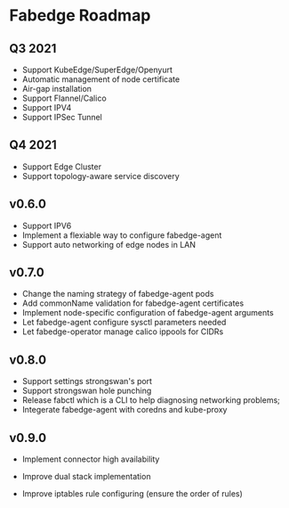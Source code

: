 # Fabedge Roadmap

## Q3 2021

- Support KubeEdge/SuperEdge/Openyurt
- Automatic management of node certificate 
- Air-gap installation
- Support Flannel/Calico
- Support IPV4
- Support IPSec Tunnel

## Q4 2021

- Support Edge Cluster
- Support topology-aware service discovery

## v0.6.0

- Support IPV6
- Implement a flexiable way to configure fabedge-agent
- Support auto networking of edge nodes in LAN

## v0.7.0

- Change the naming strategy of fabedge-agent pods
- Add commonName validation for fabedge-agent certificates
- Implement node-specific configuration of fabedge-agent arguments
- Let fabedge-agent configure sysctl parameters needed
- Let fabedge-operator manage calico ippools for CIDRs

## v0.8.0

  * Support settings strongswan's port
  * Support strongswan hole punching
  * Release fabctl which is a CLI to help diagnosing networking problems;
  * Integerate fabedge-agent with coredns and kube-proxy

## v0.9.0

 * Implement connector high  availability

 * Improve dual stack implementation

 * Improve iptables rule configuring (ensure the order of rules)

   
